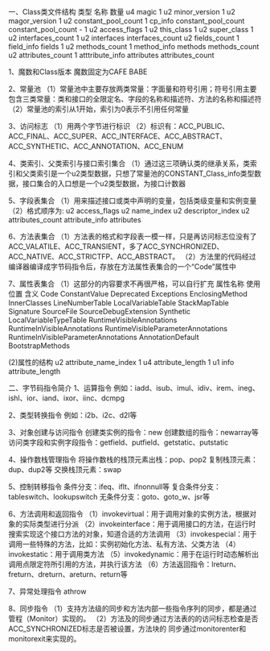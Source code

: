 一、Class类文件结构
类型  名称  数量
u4  magic 1
u2  minor_version 1
u2  magor_version 1
u2 constant_pool_count  1
cp_info constant_pool_count constant_pool_count - 1
u2  access_flags  1
u2  this_class  1
u2 super_class  1
u2 interfaces_count 1
u2  interfaces  interfaces_count
u2  fields_count  1
field_info  fields  1
u2  methods_count 1
method_info methods methods_count
u2  attributes_count  1
atttribute_info attributes attributes_count

1、魔数和Class版本
魔数固定为CAFE BABE

2、常量池
（1）常量池中主要存放两类常量：字面量和符号引用；符号引用主要包含三类常量：类和接口的全限定名、字段的名称和描述符、方法的名称和描述符
（2）常量池的索引从1开始，索引为0表示不引用任何常量

3、访问标志
（1）用两个字节进行标识
（2）标识有：ACC_PUBLIC、ACC_FINAL、ACC_SUPER、ACC_INTERFACE、ACC_ABSTRACT、ACC_SYNTHETIC、ACC_ANNOTATION、ACC_ENUM

4、类索引、父类索引与接口索引集合
（1）通过这三项确认类的继承关系，类索引和父类索引是一个u2类型数据，只想了常量池的CONSTANT_Class_info类型数据，接口集合的入口想是一个u2类型数据，为接口计数器

5、字段表集合
（1）用来描述接口或类中声明的变量，包括类级变量和实例变量
（2）格式顺序为:
u2 access_flags
u2 name_index
u2 descriptor_index
u2 attributes_count
attribute_info attributes

6、方法表集合
（1）方法表的格式和字段表一模一样，只是再访问标志位没有了ACC_VALATILE、ACC_TRANSIENT，多了ACC_SYNCHRONIZED、ACC_NATIVE、ACC_STRICTFP、ACC_ABSTRACT。
（2）方法里的代码经过编译器编译成字节码指令后，存放在方法属性表集合的一个“Code”属性中

7、属性表集合
（1）这部分的内容要求不再很严格，可以自行扩充
属性名称  使用位置  含义
Code
ConstantValue
Deprecated
Exceptions
EnclosingMethod
InnerClasses
LineNumberTable
LocalVariableTable
StackMapTable
Signature
SourceFile
SourceDebugExtension
Synthetic
LocalVariableTypeTable
RuntimeVisibleAnnotations
RuntimeInVisibleAnnotations
RuntimeVisibleParameterAnnotations
RuntimeInVisibleParameterAnnotations
AnnotationDefault
BootstrapMethods

(2)属性的结构
u2  attribute_name_index 1
u4  attribute_length  1
u1 info attribute_length

二、字节码指令简介
1、运算指令
例如：iadd、isub、imul、idiv、irem、ineg、ishl、ior、iand、ixor、iinc、dcmpg

2、类型转换指令
例如：i2b、i2c、d2l等

3、对象创建与访问指令
创建类实例的指令：new
创建数组的指令：newarray等
访问类字段和实例字段指令：getfield、putfield、getstatic、putstatic

4、操作数栈管理指令
将操作数栈的栈顶元素出栈：pop、pop2
复制栈顶元素：dup、dup2等
交换栈顶元素：swap

5、控制转移指令
条件分支：ifeq、iflt、ifnonnull等
复合条件分支：tableswitch、lookupswitch
无条件分支：goto、goto_w、jsr等

6、方法调用和返回指令
（1）invokevirtual：用于调用对象的实例方法，根据对象的实际类型进行分派
（2）invokeinterface：用于调用接口的方法，在运行时搜索实现这个接口方法的对象，知道合适的方法调用
（3）invokespecial：用于调用一些特殊的方法，比如：实例初始化方法、私有方法、父类方法
（4）invokestatic：用于调用类方法
（5）invokedynamic：用于在运行时动态解析出调用点限定符所引用的方法，并执行该方法
（6）方法返回指令：lreturn、freturn、dreturn、areturn、return等

7、异常处理指令
athrow

8、同步指令
（1）支持方法级的同步和方法内部一些指令序列的同步，都是通过管程（Monitor）实现的。
（2）方法及的同步通过方法表的的访问标志检查是否ACC_SYNCHRONIZED标志是否被设置，方法块的
同步通过monitorenter和monitorexit来实现的。
